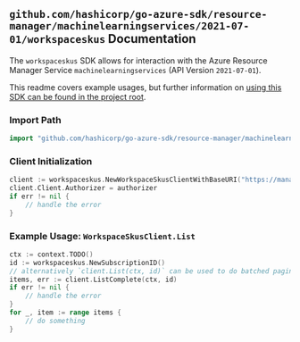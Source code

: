 
## `github.com/hashicorp/go-azure-sdk/resource-manager/machinelearningservices/2021-07-01/workspaceskus` Documentation

The `workspaceskus` SDK allows for interaction with the Azure Resource Manager Service `machinelearningservices` (API Version `2021-07-01`).

This readme covers example usages, but further information on [using this SDK can be found in the project root](https://github.com/hashicorp/go-azure-sdk/tree/main/docs).

### Import Path

```go
import "github.com/hashicorp/go-azure-sdk/resource-manager/machinelearningservices/2021-07-01/workspaceskus"
```


### Client Initialization

```go
client := workspaceskus.NewWorkspaceSkusClientWithBaseURI("https://management.azure.com")
client.Client.Authorizer = authorizer
if err != nil {
	// handle the error
}
```


### Example Usage: `WorkspaceSkusClient.List`

```go
ctx := context.TODO()
id := workspaceskus.NewSubscriptionID()
// alternatively `client.List(ctx, id)` can be used to do batched pagination
items, err := client.ListComplete(ctx, id)
if err != nil {
	// handle the error
}
for _, item := range items {
	// do something
}
```
